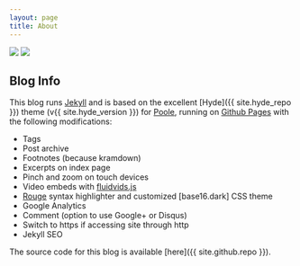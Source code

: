 ```yaml
---
layout: page
title: About
---
```

<!--
<div class="parent">
  <img class="hackpackv4" src="{{ site.baseurl }}/blog/assets/hackpack-lights.gif" />
  <img class="hackpackv4" src="{{ site.baseurl }}/blog/assets/hackpack.png" />
</div>
-->
  <div style="position: relative; left: 0; top: 0;">
		<img src="{{ site.baseurl }}/blog/assets/hackpack-lights.gif" class="hackpackv4-lights"/>
		<img src="{{ site.baseurl }}/blog/assets/hackpack.png" class="hackpackv4"/>
	</div>

## Blog Info

This blog runs [Jekyll](https://jekyllrb.com) and is based on the excellent [Hyde]({{ site.hyde_repo }}) theme (v{{ site.hyde_version }}) for [Poole](http://getpoole.com), running on [Github Pages](https://pages.github.com) with the following modifications:

- Tags
- Post archive
- Footnotes (because kramdown)
- Excerpts on index page
- Pinch and zoom on touch devices
- Video embeds with [fluidvids.js](https://blog.videojs.com)
- [Rouge](https://github.com/jneen/rouge) syntax highlighter and customized [base16.dark] CSS theme
- Google Analytics
- Comment (option to use Google+ or Disqus)
- Switch to https if accessing site through http
- Jekyll SEO

The source code for this blog is available [here]({{ site.github.repo }}).

